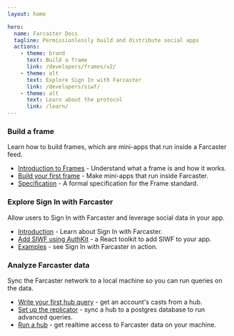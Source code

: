 ```yaml
---
layout: home

hero:
  name: Farcaster Docs
  tagline: Permissionlessly build and distribute social apps
  actions:
    - theme: brand
      text: Build a frame
      link: /developers/frames/v2/
    - theme: alt
      text: Explore Sign In with Farcaster
      link: /developers/siwf/
    - theme: alt
      text: Learn about the protocol
      link: /learn/
---
```


### Build a frame

Learn how to build frames, which are mini-apps that run inside a Farcaster feed.

- [Introduction to Frames](/developers/frames/) - Understand what a frame is and how it works.
- [Build your first frame](/developers/frames/getting-started) - Make mini-apps that run inside Farcaster.
- [Specification](/developers/frames/spec) - A formal specification for the Frame standard.

### Explore Sign In with Farcaster

Allow users to Sign In with Farcaster and leverage social data in your app.

- [Introduction](/developers/siwf/) - Learn about Sign In with Farcaster.
- [Add SIWF using AuthKit](/auth-kit/installation) - a React toolkit to add SIWF to your app.
- [Examples](/auth-kit/examples) - see Sign In with Farcaster in action.

### Analyze Farcaster data

Sync the Farcaster network to a local machine so you can run queries on the data.

- [Write your first hub query](/developers/guides/querying/fetch-casts.md) - get an account's casts from a hub.
- [Set up the replicator](/developers/guides/apps/replicate.md) - sync a hub to a postgres database to run advanced queries.
- [Run a hub](/hubble/install.md) - get realtime access to Farcaster data on your machine.
